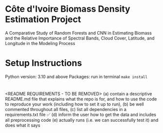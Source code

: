 # Côte d'Ivoire Biomass Density Estimation Project 

A Comparative Study of Random Forests and CNN in Estimating Biomass and the Relative Importance of Spectral Bands, Cloud Cover, Latitude, and Longitude in the Modeling Process

# Setup Instructions
Python version: 3.10 and above
Packages: run in terminal `make install`

# 


<README REQUIREMENTS - TO BE REMOVED>
(a) contain a descriptive README.md file that explains what the repo is for, and how to use the code to reproduce your work (including how to set it up to run), 
(b) be well commented throughout all files, 
(c) list all dependencies in a requirements.txt file ✅
(d) inform the user how to get the data and includes all preprocessing code
(e) actually runs (i.e. we can successfully test it) and does what it says

